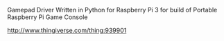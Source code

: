 Gamepad Driver Written in Python for Raspberry Pi 3 for build of Portable Raspberry Pi Game Console

http://www.thingiverse.com/thing:939901
